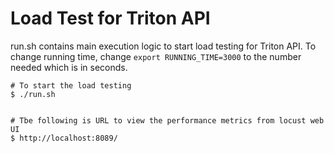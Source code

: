 # Load Test for Triton API

run.sh contains main execution logic to start load testing for Triton API. To change running time, change `export RUNNING_TIME=3000` to the number needed which is in seconds.
```
# To start the load testing
$ ./run.sh


# Tbe following is URL to view the performance metrics from locust web UI
$ http://localhost:8089/
```